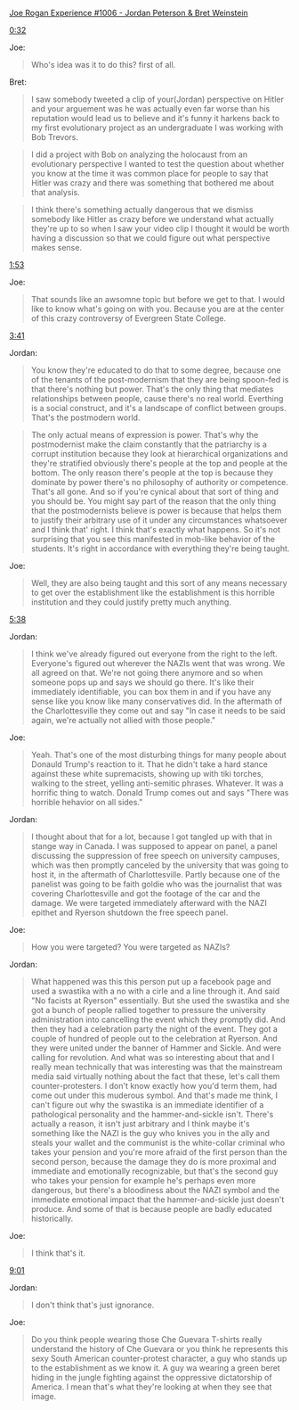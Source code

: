 [Joe Rogan Experience #1006 - Jordan Peterson & Bret Weinstein](https://www.youtube.com/watch?v=6G59zsjM2UI)

[0:32](https://youtu.be/6G59zsjM2UI?t=32) 

Joe: 

> Who's idea was it to do this? first of all.

Bret: 

>I saw somebody tweeted a clip of your(Jordan) perspective on Hitler and your arguement was he was actually even far worse than his reputation would lead us to believe and it's funny it harkens back to my first evolutionary project as an undergraduate I was working with Bob Trevors. 

>I did a project with Bob on analyzing the holocaust from an evolutionary perspective I wanted to test the question about whether you know at the time it was common place for people to say that Hitler was crazy and there was something that bothered me about that analysis. 

> I think there's something actually dangerous that we dismiss somebody like Hitler as crazy before we understand what actually they're up to so when I saw your video clip I thought it would be worth having a discussion so that we could figure out what perspective makes sense.


[1:53](https://youtu.be/6G59zsjM2UI?t=113)

Joe:

> That sounds like an awsomne topic but before we get to that. I would like to know what's going on with you. Because you are at the center of this crazy controversy of Evergreen State College.

[3:41](https://youtu.be/6G59zsjM2UI?t=221)

Jordan:

> You know they're educated to do that to some degree, because one of the tenants of the post-modernism that they are being spoon-fed is that there's nothing but power. That's the only thing that mediates relationships between people, cause there's no real world. Everthing is a social construct, and it's a landscape of conflict between groups. That's the postmodern world.

> The only actual means of expression is power. That's why the postmodernist make the claim constantly that the patriarchy is a corrupt institution because they look at hierarchical organizations and they're stratified obviously there's people at the top and people at the bottom. The only reason there's people at the top is because they dominate by power there's no philosophy of authority or competence. That's all gone. And so if you're cynical about that sort of thing and you should be. You might say part of the reason that the only thing that the postmodernists believe is power is because that helps them to justify their arbitrary use of it under any circumstances whatsoever and I think that' right. I think that's exactly what happens. So it's not surprising that you see this manifested in mob-like behavior of the students. It's right in accordance with everything they're being taught.

Joe:

> Well, they are also being taught and this sort of any means necessary to get over the establishment like the establishment is this horrible institution and they could justify pretty much anything.

[5:38](https://youtu.be/6G59zsjM2UI?t=338)

Jordan:

> I think we've already figured out everyone from the right to the left. Everyone's figured out wherever the NAZIs went that was wrong. We all agreed on that. We're not going there anymore and so when someone pops up and says we should go there. It's like their immediately identifiable, you can box them in and if you have any sense like you know like many conservatives did. In the aftermath of the Charlottesville they come out and say "In case it needs to be said again, we're actually not allied with those people."

Joe:

> Yeah. That's one of the most disturbing things for many people about Donauld Trump's reaction to it. That he didn't take a hard stance against these white supremacists, showing up with tiki torches, walking to the street, yelling anti-semitic phrases. Whatever. It was a horrific thing to watch. Donald Trump comes out and says "There was horrible hehavior on all sides."

Jordan:

> I thought about that for a lot, because I got tangled up with that in stange way in Canada. I was supposed to appear on panel, a panel discussing the suppression of free speech on university campuses, which was then promptly canceled by the university that was going to host it, in the aftermath of Charlottesville. Partly because one of the panelist was going to be faith goldie who was the journalist that was covering Charlottesville and got the footage of the car and the damage. We were targeted immediately afterward with the NAZI epithet and Ryerson shutdown the free speech panel.

Joe:

> How you were targeted? You were targeted as NAZIs?

Jordan:

> What happened was this this person put up a facebook page and used a swastika with a no with a cirle and a line through it. And said "No facists at Ryerson" essentially. But she used the swastika and she got a bunch of people rallied together to pressure the university administration into cancelling the event which they promptly did. And then they had a celebration party the night of the event. They got a couple of hundred of people out to the celebration at Ryerson. And they were united under the banner of Hammer and Sickle. And were calling for revolution. And what was so interesting about that and I really mean technically that was interesting was that the mainstream media said virtually nothing about the fact that these, let's call them counter-protesters. I don't know exactly how you'd term them, had come out under this muderous symbol. And that's made me think, I can't figure out why the swastika is an immediate identifier of a pathological personality and the hammer-and-sickle isn't. There's actually a reason, it isn't just arbitrary and I think maybe it's something like the NAZI is the guy who knives you in the ally and steals your wallet and the communist is the white-collar criminal who takes your pension and you're more afraid of the first person than the second person, because the damage they do is more proximal and immediate and emotionally recognizable, but that's the second guy who takes your pension for example he's perhaps even more dangerous, but there's a bloodiness about the NAZI symbol and the immediate emotional impact that the hammer-and-sickle just doesn't produce. And some of that is because people are badly educated historically.

Joe:

> I think that's it.

[9:01](https://youtu.be/6G59zsjM2UI?t=541)

Jordan:

> I don't think that's just ignorance.

Joe:

> Do you think people wearing those Che Guevara T-shirts really understand the history of Che Guevara or you think he represents this sexy South American counter-protest character, a guy who stands up to the establishment as we know it. A guy wa wearing a green beret hiding in the jungle fighting against the oppressive dictatorship of America. I mean that's what they're looking at when they see that image.



